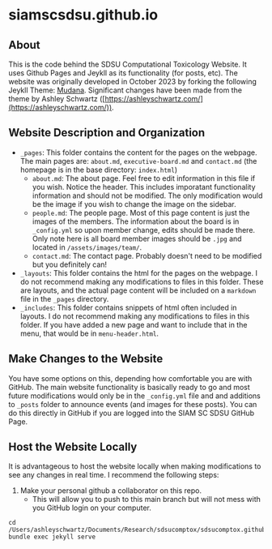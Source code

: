 # siamscsdsu.github.io

## About

This is the code behind the SDSU Computational Toxicology Website. It uses Github Pages and Jeykll as its functionality (for posts, etc). The website was originally developed in October 2023 by forking the following Jeykll Theme: [Mudana](https://github.com/wowthemesnet/mundana-theme-jekyll). Significant changes have been made from the theme by Ashley Schwartz ([https://ashleyschwartz.com/](https://ashleyschwartz.com/)).

## Website Description and Organization

- `_pages`: This folder contains the content for the pages on the webpage. The main pages are: `about.md`, `executive-board.md` and `contact.md` (the homepage is in the base directory: `index.html`)
    - `about.md`: The about page. Feel free to edit information in this file if you wish. Notice the header. This includes imporatant functionality information and should not be modified. The only modification would be the image if you wish to change the image on the sidebar. 
    - `people.md`: The people page. Most of this page content is just the images of the members. The information about the board is in `_config.yml` so upon member change, edits should be made there. Only note here is all board member images should be `.jpg` and located in `/assets/images/team/`.
    - `contact.md`: The contact page. Probably doesn't need to be modified but you definitely can!
- `_layouts`: This folder contains the html for the pages on the webpage. I do not recommend making any modifications to files in this folder. These are layouts, and the actual page content will be included on a `markdown` file in the `_pages` directory. 
- `_includes`: This folder contains snippets of html often included in layouts. I do not recommend making any modifications to files in this folder. If you have added a new page and want to include that in the menu, that would be in `menu-header.html`.

## Make Changes to the Website

You have some options on this, depending how comfortable you are with GitHub. The main website functionality is basically ready to go and most future modifications would only be in the `_config.yml` file and and additions to `_posts` folder to announce events (and images for these posts). You can do this directly in GitHub if you are logged into the SIAM SC SDSU GitHub Page. 

## Host the Website Locally

It is advantageous to host the website locally when making modifications to see any changes in real time. I recommend the following steps:

1. Make your personal github a collaborator on this repo.
    - This will allow you to push to this main branch but will not mess with you GitHub login on your computer.

```
cd /Users/ashleyschwartz/Documents/Research/sdsucomptox/sdsucomptox.github.io
bundle exec jekyll serve
```
